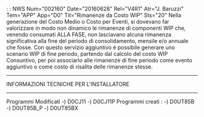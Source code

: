  :  : NWS Num="002160" Date="20160628" Rel="V4R1" Atr="J. Baruzzi" Tem="APP" App="D0" Tit="Rimanenze da Costo WIP" Sts="20"
Nella generazione del Costo Medio o Costo per Eventi, si dovevano far valorizzare in modo non dinamico le rimanenze di componenti WIP che, venendo consumati ALLA FASE, non lasciavano alcuna rimanenza significativa alla fine del periodo di consolidamento, mensile e/o annuale che fosse.
Con questo servizio aggiuntivo è possibile generare uno scenario WIP di fine periodo, partendo dal
calcolo del costo WIP Consuntivo, per poi associarlo alle rimanenze di fine periodo come evento aggiuntivo o come costo di risalita delle rimanenze stesse.

*******************************************
INFORMAZIONI TECNICHE PER L'INSTALLATORE
*******************************************

Programmi Modificati
-) D0CJ11
-) D0CJ11P
Programmi creati : 
-) D0UT85B
-) D0UT85B_P
-) D0UT85BX
